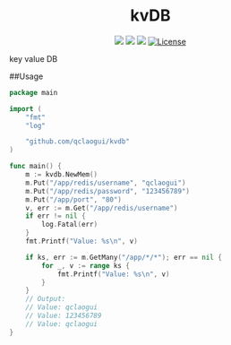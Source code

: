 <div align="center">
  <h1>kvDB</h1>
</div>
<p align="center">
<a href="https://travis-ci.org/qclaogui/kvdb"><img src="https://travis-ci.org/qclaogui/kvdb.svg?branch=master"></a>
<a href="https://goreportcard.com/report/github.com/qclaogui/kvdb"><img src="https://goreportcard.com/badge/github.com/qclaogui/kvdb?v=1" /></a>
<a href="https://godoc.org/github.com/qclaogui/kvdb"><img src="https://godoc.org/github.com/qclaogui/kvdb?status.svg"></a>
<a href="https://github.com/qclaogui/kvdb/blob/master/LICENSE"><img src="https://img.shields.io/github/license/qclaogui/kvdb.svg" alt="License"></a>
</p>
key value DB

##Usage

```go
package main

import (
	"fmt"
	"log"

	"github.com/qclaogui/kvdb"
)

func main() {
	m := kvdb.NewMem()
	m.Put("/app/redis/username", "qclaogui")
	m.Put("/app/redis/password", "123456789")
	m.Put("/app/port", "80")
	v, err := m.Get("/app/redis/username")
	if err != nil {
		log.Fatal(err)
	}
	fmt.Printf("Value: %s\n", v)

	if ks, err := m.GetMany("/app/*/*"); err == nil {
		for _, v := range ks {
			fmt.Printf("Value: %s\n", v)
		}
	}
	// Output:
	// Value: qclaogui
	// Value: 123456789
	// Value: qclaogui
}
```